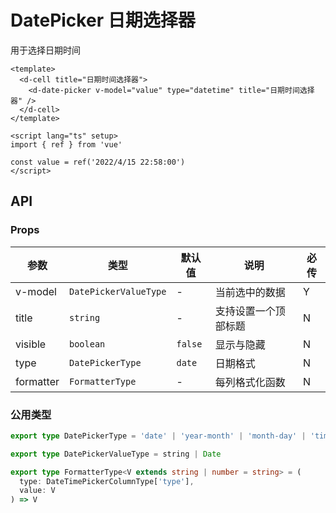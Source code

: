 # DatePicker 日期选择器

用于选择日期时间

```vue client=Mobile playground=MDatePicker
<template>
  <d-cell title="日期时间选择器">
    <d-date-picker v-model="value" type="datetime" title="日期时间选择器" />
  </d-cell>
</template>

<script lang="ts" setup>
import { ref } from 'vue'

const value = ref('2022/4/15 22:58:00')
</script>

```

## API

### Props

|参数|类型|默认值|说明|必传|
|---|----|-----|---|----|
|v-model|`DatePickerValueType`|-|当前选中的数据|Y|
|title|`string`|-|支持设置一个顶部标题|N|
|visible|`boolean`|`false`|显示与隐藏|N|
|type|`DatePickerType`|`date`|日期格式|N|
|formatter|`FormatterType`|-|每列格式化函数|N|

### 公用类型

```typescript
export type DatePickerType = 'date' | 'year-month' | 'month-day' | 'time' | 'datetime' | 'date-hour'

export type DatePickerValueType = string | Date

export type FormatterType<V extends string | number = string> = (
  type: DateTimePickerColumnType['type'],
  value: V
) => V
```
